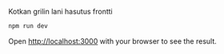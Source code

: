 Kotkan grilin lani hasutus frontti

```bash
npm run dev
```

Open [http://localhost:3000](http://localhost:3000) with your browser to see the result.
